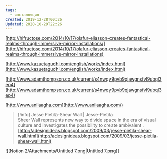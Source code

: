 ```yaml
---
tags:
  - инсталляция
Created: 2019-12-28T00:26
Updated: 2020-10-29T22:26
---
```

[http://hifructose.com/2014/10/17/olafur-eliasson-creates-fantastical-realms-through-immersive-mirror-installations/](http://hifructose.com/2014/10/17/olafur-eliasson-creates-fantastical-realms-through-immersive-mirror-installations)

[http://www.kazuetaguchi.com/english/works/index.html](http://www.kazuetaguchi.com/english/works/index.html)

[http://www.adamthompson.co.uk/current/s4nwqy9pvb9qjawgnsfvl9ubql3ep4](http://www.adamthompson.co.uk/current/s4nwqy9pvb9qjawgnsfvl9ubql3ep4)

[http://www.anilaagha.com](http://www.anilaagha.com/)

> [!info] Jesse Pietilä-Shear Wall | Jesse-Pietila  
> Sheer Wall represents new way to divide space in the era of visual culture and investigates the possibility to create ambivalent .  
> [http://adesignideas.blogspot.com/2009/03/jesse-pietila-shear-wall.html](http://adesignideas.blogspot.com/2009/03/jesse-pietila-shear-wall.html)  

  

![[Notion 2/Attachments/Untitled 7.png|Untitled 7.png]]